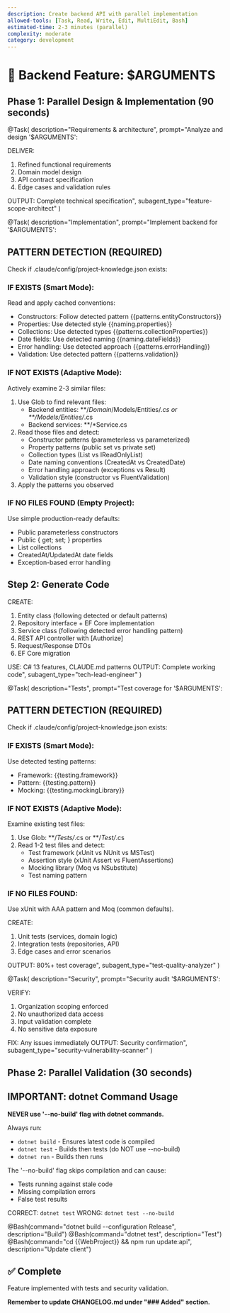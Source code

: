 ```yaml
---
description: Create backend API with parallel implementation
allowed-tools: [Task, Read, Write, Edit, MultiEdit, Bash]
estimated-time: 2-3 minutes (parallel)
complexity: moderate
category: development
---
```


# 🚀 Backend Feature: $ARGUMENTS

## Phase 1: Parallel Design & Implementation (90 seconds)

@Task(
  description="Requirements & architecture",
  prompt="Analyze and design '$ARGUMENTS':
  
  DELIVER:
  1. Refined functional requirements
  2. Domain model design
  3. API contract specification
  4. Edge cases and validation rules
  
  OUTPUT: Complete technical specification",
  subagent_type="feature-scope-architect"
)

@Task(
  description="Implementation",
  prompt="Implement backend for '$ARGUMENTS':

  ## PATTERN DETECTION (REQUIRED)

  Check if .claude/config/project-knowledge.json exists:

  ### IF EXISTS (Smart Mode):
  Read and apply cached conventions:
  - Constructors: Follow detected pattern {{patterns.entityConstructors}}
  - Properties: Use detected style {{naming.properties}}
  - Collections: Use detected types {{patterns.collectionProperties}}
  - Date fields: Use detected naming {{naming.dateFields}}
  - Error handling: Use detected approach {{patterns.errorHandling}}
  - Validation: Use detected pattern {{patterns.validation}}

  ### IF NOT EXISTS (Adaptive Mode):
  Actively examine 2-3 similar files:
  1. Use Glob to find relevant files:
     - Backend entities: **/*Domain*/Models/Entities/*.cs or **/Models/Entities/*.cs
     - Backend services: **/*Service.cs
  2. Read those files and detect:
     - Constructor patterns (parameterless vs parameterized)
     - Property patterns (public set vs private set)
     - Collection types (List<T> vs IReadOnlyList<T>)
     - Date naming conventions (CreatedAt vs CreatedDate)
     - Error handling approach (exceptions vs Result<T>)
     - Validation style (constructor vs FluentValidation)
  3. Apply the patterns you observed

  ### IF NO FILES FOUND (Empty Project):
  Use simple production-ready defaults:
  - Public parameterless constructors
  - Public { get; set; } properties
  - List<T> collections
  - CreatedAt/UpdatedAt date fields
  - Exception-based error handling

  ## Step 2: Generate Code

  CREATE:
  1. Entity class (following detected or default patterns)
  2. Repository interface + EF Core implementation
  3. Service class (following detected error handling pattern)
  4. REST API controller with [Authorize]
  5. Request/Response DTOs
  6. EF Core migration

  USE: C# 13 features, CLAUDE.md patterns
  OUTPUT: Complete working code",
  subagent_type="tech-lead-engineer"
)

@Task(
  description="Tests",
  prompt="Test coverage for '$ARGUMENTS':

  ## PATTERN DETECTION (REQUIRED)

  Check if .claude/config/project-knowledge.json exists:

  ### IF EXISTS (Smart Mode):
  Use detected testing patterns:
  - Framework: {{testing.framework}}
  - Pattern: {{testing.pattern}}
  - Mocking: {{testing.mockingLibrary}}

  ### IF NOT EXISTS (Adaptive Mode):
  Examine existing test files:
  1. Use Glob: **/*Tests/*.cs or **/*Test/*.cs
  2. Read 1-2 test files and detect:
     - Test framework (xUnit vs NUnit vs MSTest)
     - Assertion style (xUnit Assert vs FluentAssertions)
     - Mocking library (Moq vs NSubstitute)
     - Test naming pattern

  ### IF NO FILES FOUND:
  Use xUnit with AAA pattern and Moq (common defaults).

  CREATE:
  1. Unit tests (services, domain logic)
  2. Integration tests (repositories, API)
  3. Edge cases and error scenarios

  OUTPUT: 80%+ test coverage",
  subagent_type="test-quality-analyzer"
)

@Task(
  description="Security",
  prompt="Security audit '$ARGUMENTS':
  
  VERIFY:
  1. Organization scoping enforced
  2. No unauthorized data access
  3. Input validation complete
  4. No sensitive data exposure
  
  FIX: Any issues immediately
  OUTPUT: Security confirmation",
  subagent_type="security-vulnerability-scanner"
)

## Phase 2: Parallel Validation (30 seconds)

## IMPORTANT: dotnet Command Usage

**NEVER use '--no-build' flag with dotnet commands.**

Always run:
- `dotnet build` - Ensures latest code is compiled
- `dotnet test` - Builds then tests (do NOT use --no-build)
- `dotnet run` - Builds then runs

The '--no-build' flag skips compilation and can cause:
- Tests running against stale code
- Missing compilation errors
- False test results

CORRECT: `dotnet test`
WRONG: `dotnet test --no-build`

@Bash(command="dotnet build --configuration Release", description="Build")
@Bash(command="dotnet test", description="Test")
@Bash(command="cd {{WebProject}} && npm run update:api", description="Update client")

## ✅ Complete
Feature implemented with tests and security validation.

**Remember to update CHANGELOG.md under "### Added" section.**